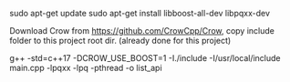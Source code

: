 sudo apt-get update
sudo apt-get install libboost-all-dev libpqxx-dev

Download Crow from https://github.com/CrowCpp/Crow, copy include folder to this project root dir. (already done for this project)

g++ -std=c++17 -DCROW_USE_BOOST=1 -I./include -I/usr/local/include main.cpp -lpqxx -lpq -pthread -o list_api